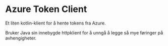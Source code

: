 Azure Token Client
==================

Et liten kotlin-klient for å hente tokens fra Azure.

Bruker Java sin innebygde httpklient for å unngå å legge så mye føringer på avhengigheter.
